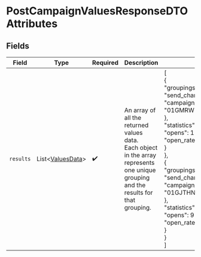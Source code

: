 # PostCampaignValuesResponseDTOAttributes


## Fields

| Field                                                                                                                                                                                                                                                                                             | Type                                                                                                                                                                                                                                                                                              | Required                                                                                                                                                                                                                                                                                          | Description                                                                                                                                                                                                                                                                                       | Example                                                                                                                                                                                                                                                                                           |
| ------------------------------------------------------------------------------------------------------------------------------------------------------------------------------------------------------------------------------------------------------------------------------------------------- | ------------------------------------------------------------------------------------------------------------------------------------------------------------------------------------------------------------------------------------------------------------------------------------------------- | ------------------------------------------------------------------------------------------------------------------------------------------------------------------------------------------------------------------------------------------------------------------------------------------------- | ------------------------------------------------------------------------------------------------------------------------------------------------------------------------------------------------------------------------------------------------------------------------------------------------- | ------------------------------------------------------------------------------------------------------------------------------------------------------------------------------------------------------------------------------------------------------------------------------------------------- |
| `results`                                                                                                                                                                                                                                                                                         | List\<[ValuesData](../../models/components/ValuesData.md)>                                                                                                                                                                                                                                        | :heavy_check_mark:                                                                                                                                                                                                                                                                                | An array of all the returned values data.<br/>Each object in the array represents one unique grouping and the results for that grouping.                                                                                                                                                          | [<br/>{<br/>"groupings": {<br/>"send_channel": "email",<br/>"campaign_id": "01GMRWDSA0ARTAKE1SFX8JGXAY"<br/>},<br/>"statistics": {<br/>"opens": 123,<br/>"open_rate": 0.8253<br/>}<br/>},<br/>{<br/>"groupings": {<br/>"send_channel": "email",<br/>"campaign_id": "01GJTHNWVG93F3KNX71SJ4FDBB"<br/>},<br/>"statistics": {<br/>"opens": 97,<br/>"open_rate": 0.7562<br/>}<br/>}<br/>] |